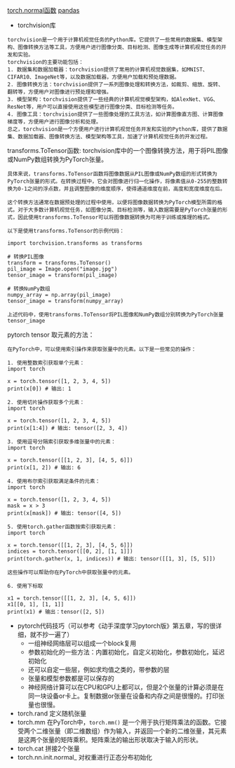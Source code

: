 [torch.normal函数](./torch.normal.md)
[pandas](./pandas.md)


- torchvision库
```
torchvision是一个用于计算机视觉任务的Python库。它提供了一些常用的数据集、模型架构、图像转换方法等工具，方便用户进行图像分类、目标检测、图像生成等计算机视觉任务的开发和实验。
torchvision的主要功能包括：
1. 数据集和数据加载器：torchvision提供了常用的计算机视觉数据集，如MNIST、CIFAR10、ImageNet等，以及数据加载器，方便用户加载和预处理数据。
2. 图像转换方法：torchvision提供了一系列图像处理和转换方法，如裁剪、缩放、旋转、翻转等，方便用户对图像进行预处理和增强。
3. 模型架构：torchvision提供了一些经典的计算机视觉模型架构，如AlexNet、VGG、ResNet等，用户可以直接使用这些模型进行图像分类、目标检测等任务。
4. 图像工具：torchvision提供了一些图像处理的工具方法，如计算图像直方图、计算图像梯度等，方便用户进行图像分析和处理。
总之，torchvision是一个方便用户进行计算机视觉任务开发和实验的Python库，提供了数据集、数据加载器、图像转换方法、模型架构等工具，加速了计算机视觉任务的开发过程。
```
transforms.ToTensor函数: torchvision库中的一个图像转换方法，用于将PIL图像或NumPy数组转换为PyTorch张量。
```
具体来说，transforms.ToTensor函数将图像数据从PIL图像或NumPy数组的形式转换为PyTorch张量的形式。在转换过程中，它会对图像进行归一化操作，将像素值从0-255的整数转换为0-1之间的浮点数，并且调整图像的维度顺序，使得通道维度在前，高度和宽度维度在后。

这个转换方法通常在数据预处理的过程中使用，以便将图像数据转换为PyTorch模型所需的格式。对于大多数计算机视觉任务，如图像分类、目标检测等，输入数据需要是PyTorch张量的形式，因此使用transforms.ToTensor可以将图像数据转换为可用于训练或推理的格式。

以下是使用transforms.ToTensor的示例代码：

import torchvision.transforms as transforms

# 转换PIL图像
transform = transforms.ToTensor()
pil_image = Image.open("image.jpg")
tensor_image = transform(pil_image)

# 转换NumPy数组
numpy_array = np.array(pil_image)
tensor_image = transform(numpy_array)

上述代码中，使用transforms.ToTensor将PIL图像和NumPy数组分别转换为PyTorch张量tensor_image
```




pytorch tensor 取元素的方法：
```
在PyTorch中，可以使用索引操作来获取张量中的元素。以下是一些常见的操作：

1. 使用整数索引获取单个元素：
import torch

x = torch.tensor([1, 2, 3, 4, 5])
print(x[0]) # 输出: 1

2. 使用切片操作获取多个元素：
import torch

x = torch.tensor([1, 2, 3, 4, 5])
print(x[1:4]) # 输出: tensor([2, 3, 4])

3. 使用逗号分隔索引获取多维张量中的元素：
import torch

x = torch.tensor([[1, 2, 3], [4, 5, 6]])
print(x[1, 2]) # 输出: 6

4. 使用布尔索引获取满足条件的元素：
import torch

x = torch.tensor([1, 2, 3, 4, 5])
mask = x > 3
print(x[mask]) # 输出: tensor([4, 5])

5. 使用torch.gather函数按索引获取元素：
import torch

x = torch.tensor([[1, 2, 3], [4, 5, 6]])
indices = torch.tensor([[0, 2], [1, 1]])
print(torch.gather(x, 1, indices)) # 输出: tensor([[1, 3], [5, 5]])

这些操作可以帮助你在PyTorch中获取张量中的元素。

6. 使用下标取

x1 = torch.tensor([[1, 2, 3], [4, 5, 6]])
x1[[0, 1], [1, 1]]
print(x1) # 输出：tensor([2, 5])
```


- pytorch代码技巧（可以参考《动手深度学习pytorch版》第五章，写的很详细，就不抄一遍了）
    - 一组神经网络层可以组成一个block复用
    - 参数初始化的一些方法：内置初始化，自定义初始化，参数初始化，延迟初始化
    - 还可以自定一些层，例如求均值之类的，带参数的层
    - 张量和模型参数都是可以保存的
    - 神经网络计算可以在CPU和GPU上都可以，但是2个张量的计算必须是在同一块设备or卡上。复制数据or张量在设备和内存之间是很慢的。打印张量也很慢。
- torch.rand 定义随机张量
- torch.mm 在PyTorch中，`torch.mm()` 是一个用于执行矩阵乘法的函数。它接受两个二维张量（即二维数组）作为输入，并返回一个新的二维张量，其元素是这两个张量的矩阵乘积。矩阵乘法的输出形状取决于输入的形状。
- torch.cat 拼接2个张量
- torch.nn.init.normal_ 对权重进行正态分布初始化
